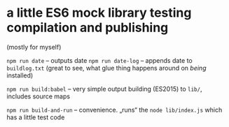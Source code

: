 # a little ES6 mock library testing compilation and publishing

(mostly for myself)

`npm run date` – outputs date
`npm run date-log` – appends date to `buildlog.txt` (great to see, what glue thing happens around on _being_ installed)

`npm run build:babel` – very simple output building (ES2015) to `lib/`, includes source maps

`npm run build-and-run` – convenience. „runs“ the `node lib/index.js` which has a little test code

